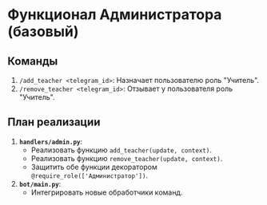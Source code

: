 # Функционал Администратора (базовый)

## Команды

1.  `/add_teacher <telegram_id>`: Назначает пользователю роль "Учитель".
2.  `/remove_teacher <telegram_id>`: Отзывает у пользователя роль "Учитель".

## План реализации

1.  **`handlers/admin.py`**:
    - Реализовать функцию `add_teacher(update, context)`.
    - Реализовать функцию `remove_teacher(update, context)`.
    - Защитить обе функции декоратором `@require_role(['Администратор'])`.
2.  **`bot/main.py`**:
    - Интегрировать новые обработчики команд.